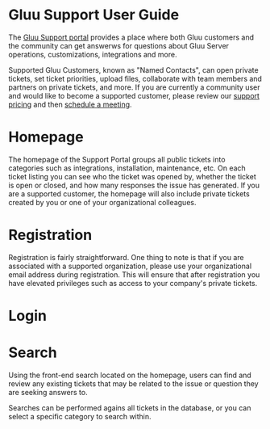 # Gluu Support User Guide
The [Gluu Support portal](https://support.gluu.org) provides a place where both Gluu customers and the community can get answerws for questions about Gluu Server operations, customizations, integrations and more. 

Supported Gluu Customers, known as "Named Contacts", can open private tickets, set ticket priorities, upload files, collaborate with team members and partners on private tickets, and more. If you are currently a community user and would like to become a supported customer, please review our [support pricing](http://gluu.org/pricing) and then [schedule a meeting](http://gluu.org/booking). 

# Homepage
The homepage of the Support Portal groups all public tickets into categories such as integrations, installation, maintenance, etc. On each ticket listing you can see who the ticket was opened by, whether the ticket is open or closed, and how many responses the issue has generated. If you are a supported customer, the homepage will also include private tickets created by you or one of your organizational colleagues.  

# Registration
Registration is fairly straightforward. One thing to note is that if you are associated with a supported organization, please use your organizational email address during registration. This will ensure that after registration you have elevated privileges such as access to your company's private tickets. 

# Login 

# Search

Using the front-end search located on the homepage, users can find and review any existing tickets that may be related to the issue or question they are seeking answers to. 

Searches can be performed agains all tickets in the database, or you can select a specific category to search within. 


